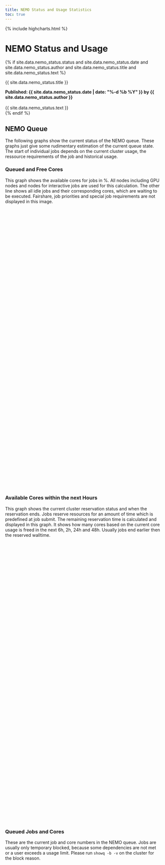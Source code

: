 ```yaml
---
title: NEMO Status and Usage Statistics
toc: true
---
```


{% include highcharts.html %}

# NEMO Status and Usage

<p id="statinfo"></p>

{% if site.data.nemo_status.status
  and site.data.nemo_status.date
  and site.data.nemo_status.author
  and site.data.nemo_status.title
  and site.data.nemo_status.text %}
  <article class="message is-{{site.data.nemo_status.status }}">
    <div class="message-header">
      <p>{{ site.data.nemo_status.title }}</p>
    </div>
    <div class="message-body has-text-centered">
      <strong>
        Published: {{ site.data.nemo_status.date | date: "%-d %b %Y" }}
        by
        {{ site.data.nemo_status.author }}
      </strong>
      <br /><br />
      {{ site.data.nemo_status.text }}
    </div>
  </article>
{% endif %}

## NEMO Queue

The following graphs show the current status of the NEMO queue.
These graphs just give some rudimentary estimation of the current queue state.
The start of individual jobs depends on the current cluster usage,
the ressource requirements of the job and historical usage.

### Queued and Free Cores

<p id="queued-and-free-cores">
This graph shows the available cores for jobs in %.
All nodes including GPU nodes and nodes for interactive jobs are used for this calculation.
The other line shows all idle jobs and their corresponding cores, which are waiting to be executed.
Fairshare, job priorities and special job requirements are not displayed in this image.
</p>

<div class="box" id="nemo_cores_queued" style="height: 900px"></div>

### Available Cores within the next Hours

<p id="queued-and-free-cores">
This graph shows the current cluster reservation status and when the reservation ends.
Jobs reserve resources for an amount of time which is predefined at job submit.
The remaining reservation time is calculated and displayed in this graph.
It shows how many cores based on the current core usage is freed in the next 6h, 2h, 24h and 48h.
Usually jobs end earlier then the reserved walltime.
</p>

<div class="box" id="nemo_cores_free" style="height: 900px"></div>

### Queued Jobs and Cores

These are the current job and core numbers in the NEMO queue.
Jobs are usually only temporary blocked,
because some dependencies are not met or a user exceeds a usage limit.
Please run <code>showq -b -v</code> on the cluster for the block reason.

<div class="box" id="nemo_queue_cores" style="height: 900px"></div>
<div class="box" id="nemo_queue_jobs" style="height: 900px"></div>

## NEMO Usage Statistics

<div class="box" id="nemo_today_usage" style="height: 600px"></div>
<div class="box" id="nemo_day_usage" style="height: 600px"></div>

### NEMO Usage from Sites

<div class="box" id="nemo_site_usage" style="height: 600px"></div>
<button id="button_site" style="position:relative;top:-20px">Hide all sites</button>

### NEMO Usage from Fields

<div class="box" id="nemo_field_usage" style="height: 600px"></div>
<button id="button_field" style="position:relative;top:-20px">Hide all fields</button>

### NEMO Usage from Virtual Research Environments (VM)

<div class="box" id="nemo_type_usage" style="height: 600px"></div>
<button id="button_type" style="position:relative;top:-20px">Hide all types</button>

### NEMO Usage from Projects

<div class="box" id="nemo_rv_usage" style="height: 1000px"></div>
<button id="button_rv" style="position:relative;top:-20px">Hide all projects</button>

<div class="box" id="nemo_rv_lastyear" style="height: 800px"></div>
<div class="box" id="nemo_rv_top10" style="height: 800px"></div>
